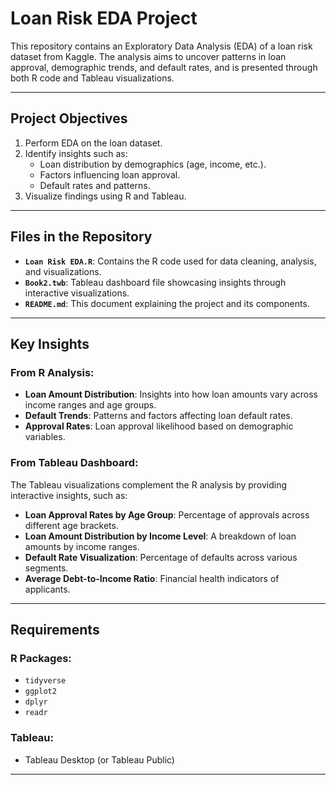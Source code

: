# Loan Risk EDA Project

This repository contains an Exploratory Data Analysis (EDA) of a loan risk dataset from Kaggle. The analysis aims to uncover patterns in loan approval, demographic trends, and default rates, and is presented through both R code and Tableau visualizations.

---

## Project Objectives
1. Perform EDA on the loan dataset.
2. Identify insights such as:
   - Loan distribution by demographics (age, income, etc.).
   - Factors influencing loan approval.
   - Default rates and patterns.
3. Visualize findings using R and Tableau.

---

## Files in the Repository
- **`Loan Risk EDA.R`**: Contains the R code used for data cleaning, analysis, and visualizations.
- **`Book2.twb`**: Tableau dashboard file showcasing insights through interactive visualizations.
- **`README.md`**: This document explaining the project and its components.

---

## Key Insights
### From R Analysis:
- **Loan Amount Distribution**: Insights into how loan amounts vary across income ranges and age groups.
- **Default Trends**: Patterns and factors affecting loan default rates.
- **Approval Rates**: Loan approval likelihood based on demographic variables.

### From Tableau Dashboard:
The Tableau visualizations complement the R analysis by providing interactive insights, such as:
- **Loan Approval Rates by Age Group**: Percentage of approvals across different age brackets.
- **Loan Amount Distribution by Income Level**: A breakdown of loan amounts by income ranges.
- **Default Rate Visualization**: Percentage of defaults across various segments.
- **Average Debt-to-Income Ratio**: Financial health indicators of applicants.

---

## Requirements
### R Packages:
- `tidyverse`
- `ggplot2`
- `dplyr`
- `readr`

### Tableau:
- Tableau Desktop (or Tableau Public)

---

